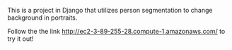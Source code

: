 This is a project in Django that utilizes person segmentation to change background in portraits.


Follow the the link http://ec2-3-89-255-28.compute-1.amazonaws.com/ to try it out!
